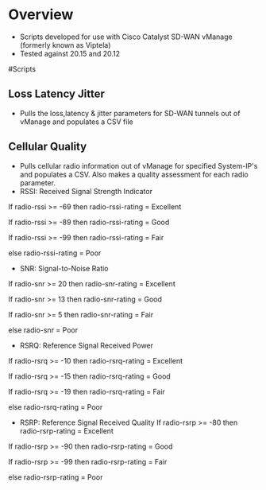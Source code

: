 # Overview
- Scripts developed for use with Cisco Catalyst SD-WAN vManage (formerly known as Viptela)
- Tested against 20.15 and 20.12

#Scripts

## Loss Latency Jitter
- Pulls the loss,latency & jitter parameters for SD-WAN tunnels out of vManage and populates a CSV file

## Cellular Quality
- Pulls cellular radio information out of vManage for specified System-IP's and populates a CSV. Also makes a quality assessment for each radio parameter.
- RSSI: Received Signal Strength Indicator

If radio-rssi >= -69 then radio-rssi-rating = Excellent

If radio-rssi >= -89 then radio-rssi-rating = Good

If radio-rssi >= -99 then radio-rssi-rating = Fair

else radio-rssi-rating = Poor


- SNR: Signal-to-Noise Ratio

If radio-snr >= 20 then radio-snr-rating = Excellent

If radio-snr >= 13 then radio-snr-rating  = Good

If radio-snr >= 5 then radio-snr-rating = Fair

else radio-snr = Poor


- RSRQ: Reference Signal Received Power

If radio-rsrq >= -10 then  radio-rsrq-rating = Excellent

If radio-rsrq >= -15 then  radio-rsrq-rating = Good

If radio-rsrq >= -19 then  radio-rsrq-rating = Fair

else  radio-rsrq-rating = Poor


- RSRP: Reference Signal Received Quality
If radio-rsrp >= -80 then radio-rsrp-rating = Excellent

If radio-rsrp >= -90 then radio-rsrp-rating = Good

If radio-rsrp >= -99 then radio-rsrp-rating = Fair

else radio-rsrp-rating = Poor
